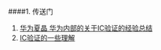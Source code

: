 ####1. 传送门
1. [华为夏晶 华为内部的关于IC验证的经验总结](https://xueying.blog.csdn.net/article/details/105854181?spm=1001.2014.3001.5)
1. [IC验证的一些理解](https://blog.csdn.net/wordwarwordwar/article/details/80390695)
